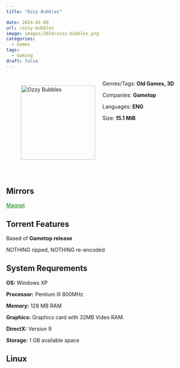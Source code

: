 ```yaml
---
title: "Ozzy Bubbles"

date: 2024-01-08
url: /ozzy-bubbles
image: images/2024/ozzy-bubbles.png
categories:
  - Games
tags:
  - Gaming
draft: false
---
```

##
<figure style="float: left; margin-right: 20px;">
  <img src="/images/2024/ozzy-bubbles.png" alt="Ozzy Bubbles" style="width: 200px;">
</figure>

Genres/Tags: **Old Games, 3D**

Companies: **Gametop**

Languages: **ENG**

Size: **15.1 MiB**
# ⠀
# ⠀

## Mirrors
<a href="magnet:?xt=urn:btih:R4OANZVSDZLZAHSXC5VJDW2EZ2CTQF3U&dn=Ozzy%20Bubbles" style="color: green;">Magnet</a>

## Torrent Features
Based of **Gametop release**

NOTHING ripped, NOTHING re-encoded

## System Requrements
**OS:** Windows XP

**Processor:** Pentium III 800MHz

**Memory:** 128 MB RAM

**Graphics:** Graphics card with 32MB Video RAM.

**DirectX:** Version 9

**Storage:** 1 GB available space


## Linux
